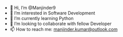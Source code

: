 - 👋 Hi, I’m @Manjinder9
- 👀 I’m interested in Software Development
- 🌱 I’m currently learning Python
- 💞️ I’m looking to collaborate with fellow Developer
- 📫 How to reach me: manjinder.kumar@outlook.com

<!---
Manjinder9/Manjinder9 is a ✨ special ✨ repository because its `README.md` (this file) appears on your GitHub profile.
You can click the Preview link to take a look at your changes.
--->
